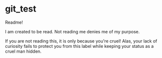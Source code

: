 # git_test

Readme! 

I am created to be read. Not reading me denies me of my purpose. 

If you are not reading this, it is only because you're cruel! Alas, your lack of curiosity fails to protect you from this label while keeping your status as a cruel man hidden. 